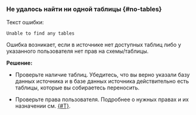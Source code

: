 ### Не удалось найти ни одной таблицы {#no-tables}

Текст ошибки:

```text
Unable to find any tables
```

Ошибка возникает, если в источнике нет доступных таблиц либо у указанного пользователя нет прав на схемы/таблицы.

**Решение:**

* Проверьте наличие таблиц. Убедитесь, что вы верно указали базу данных источника и в базе данных источника действительно есть таблицы, которые вы собираетесь переносить.

* Проверьте права пользователя. Подробнее о нужных правах и их назначении см. [{#T}](../../../../data-transfer/operations/endpoint/source/clickhouse.md#prepare).

